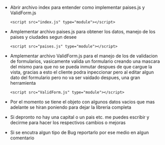 - Abrir archivo index para entender como implementar paises.js y ValidForm.js

    `<script src="index.js" type="module"></script>`
- Amplementar archivo paises.js para obtener los datos, manejo de los paises y ciudades segun desee

    `<script src="paises.js" type="module"></script>`
- Amplementar archivo ValidForm.js para el manejo de los de validacion de formularios, vasicamente valida un formulario creando una mascara del mismo para que no se pueda inmutar despues de que cargue la vista, gracias a esto el cliente podra inpeccionar pero al editar algun dato del formulario pero no va ser vaidado despues, una gran herramienta

    `<script src="ValidForm.js" type="module"></script>`

- Por el momento se tiene el objeto con algunos datos vacios que mas adelante se hiran poniendo para dejar la libreria completa
- Si depronto no hay una capital o un pais etc. me puedes escribir y decirme para hacer los respectivos cambios o mejoras
- Si se encutra algun tipo de Bug reportarlo por ese medio en algun comentario
